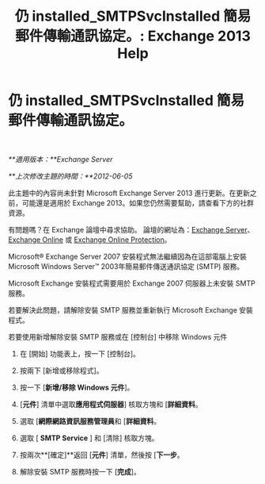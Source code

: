 ﻿---
title: '仍 installed_SMTPSvcInstalled 簡易郵件傳輸通訊協定。: Exchange 2013 Help'
TOCTitle: 仍 installed_SMTPSvcInstalled 簡易郵件傳輸通訊協定。
ms:assetid: f786a93c-876d-4f4e-adb6-4dfea3d820d1
ms:mtpsurl: https://technet.microsoft.com/zh-tw/library/ms.exch.setupreadiness.smtpsvcinstalled(v=EXCHG.150)
ms:contentKeyID: 50474618
ms.date: 05/21/2018
mtps_version: v=EXCHG.150
ms.translationtype: MT
---

# 仍 installed\_SMTPSvcInstalled 簡易郵件傳輸通訊協定。

 

_**適用版本：**Exchange Server_

_**上次修改主題的時間：**2012-06-05_

此主題中的內容尚未針對 Microsoft Exchange Server 2013 進行更新。在更新之前，可能還是適用於 Exchange 2013。如果您仍然需要幫助，請查看下方的社群資源。

有問題嗎？在 Exchange 論壇中尋求協助。 論壇的網址為：[Exchange Server](https://go.microsoft.com/fwlink/p/?linkid=60612)、 [Exchange Online](https://go.microsoft.com/fwlink/p/?linkid=267542) 或 [Exchange Online Protection](https://go.microsoft.com/fwlink/p/?linkid=285351)。

Microsoft® Exchange Server 2007 安裝程式無法繼續因為在這部電腦上安裝 Microsoft Windows Server™ 2003年簡易郵件傳送通訊協定 (SMTP) 服務。

Microsoft Exchange 安裝程式需要用於 Exchange 2007 伺服器上未安裝 SMTP 服務。

若要解決此問題，請解除安裝 SMTP 服務並重新執行 Microsoft Exchange 安裝程式。

若要使用新增解除安裝 SMTP 服務或在 \[控制台\] 中移除 Windows 元件

1.  在 \[開始\] 功能表上，按一下 \[控制台\]。

2.  按兩下 \[新增或移除程式\]。

3.  按一下 \[**新增/移除 Windows 元件**\]。

4.  \[**元件**\] 清單中選取**應用程式伺服器**\] 核取方塊和 \[**詳細資料**。

5.  選取 \[**網際網路資訊服務管理員**和 \[**詳細資料**。

6.  選取 \[ **SMTP Service** \] 和 \[清除\] 核取方塊。

7.  按兩次**\[確定\]**返回 \[**元件**\] 清單，然後按 \[**下一步**。

8.  解除安裝 SMTP 服務時按一下 \[**完成**\]。

